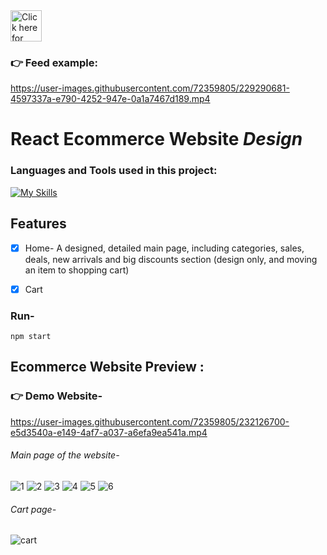 <img src="https://user-images.githubusercontent.com/72359805/229290681-4597337a-e790-4252-947e-0a1a7467d189.mp4" alt=" Click here for feed example" width="50">

### 👉 Feed example:

https://user-images.githubusercontent.com/72359805/229290681-4597337a-e790-4252-947e-0a1a7467d189.mp4








# React Ecommerce Website *Design*

<h3 align="left">Languages and Tools used in this project:</h3>

[![My Skills](https://skillicons.dev/icons?i=js,react,html,css,bootstrap)](https://skillicons.dev)
## Features

- [x] Home- A designed, detailed main page, including categories, sales, deals, new arrivals and big discounts section (design only, and moving an item to shopping cart)
- [x] Cart


### Run-
```
npm start
```


## Ecommerce Website Preview :

### 👉 Demo Website-

https://user-images.githubusercontent.com/72359805/232126700-e5d3540a-e149-4af7-a037-a6efa9ea541a.mp4


###### Main page of the website-

![1](https://user-images.githubusercontent.com/72359805/232125562-74ccf3f1-bb7a-4da9-8957-6f8058219b8e.PNG)
![2](https://user-images.githubusercontent.com/72359805/232125570-b9bfbf3e-0819-44bd-a495-3e42ee1773cb.PNG)
![3](https://user-images.githubusercontent.com/72359805/232125581-15451dc2-61f6-4d2c-9e56-47dff190a15d.PNG)
![4](https://user-images.githubusercontent.com/72359805/232125589-688ad6ce-4b9c-4d3b-a0d5-e851a6e75ad4.PNG)
![5](https://user-images.githubusercontent.com/72359805/232125608-74a9b56b-ce32-472b-a037-55a0ce67c888.PNG)
![6](https://user-images.githubusercontent.com/72359805/232125616-782f756a-d619-4a9b-be34-7492e897e3fe.PNG)

###### Cart page-
![cart](https://user-images.githubusercontent.com/72359805/232125636-8541ff56-256c-4d5d-adc2-16e440a341cd.PNG)


